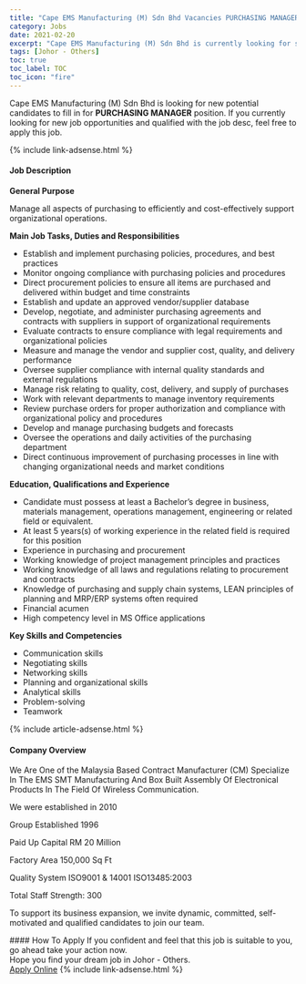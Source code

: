 ```yaml
---
title: "Cape EMS Manufacturing (M) Sdn Bhd Vacancies PURCHASING MANAGER" 
category: Jobs 
date: 2021-02-20 
excerpt: "Cape EMS Manufacturing (M) Sdn Bhd is currently looking for suitable person to fill in the PURCHASING MANAGER which based in Johor - Others" 
tags: [Johor - Others] 
toc: true 
toc_label: TOC 
toc_icon: "fire" 
--- 
```


<p>Cape EMS Manufacturing (M) Sdn Bhd is looking for new potential candidates to fill in for <b>PURCHASING MANAGER</b> position. If you currently looking for new job opportunities and qualified with the job desc, feel free to apply this job.
</p>{% include link-adsense.html %} 
<div><div><h4>Job Description</h4></div><div><div><span><div><p><strong>General Purpose</strong></p><p>Manage all aspects of purchasing to efficiently and cost-effectively support organizational operations.</p><p><strong>Main Job Tasks, Duties and Responsibilities</strong></p><ul><li>Establish and implement purchasing policies, procedures, and best practices</li><li>Monitor ongoing compliance with purchasing policies and procedures</li><li>Direct procurement policies to ensure all items are purchased and delivered within budget and time constraints</li><li>Establish and update an approved vendor/supplier database</li><li>Develop, negotiate, and administer purchasing agreements and contracts with suppliers in support of organizational requirements</li><li>Evaluate contracts to ensure compliance with legal requirements and organizational policies</li><li>Measure and manage the vendor and supplier cost, quality, and delivery performance</li><li>Oversee supplier compliance with internal quality standards and external regulations</li><li>Manage risk relating to quality, cost, delivery, and supply of purchases</li><li>Work with relevant departments to manage inventory requirements</li><li>Review purchase orders for proper authorization and compliance with organizational policy and procedures</li><li>Develop and manage purchasing budgets and forecasts</li><li>Oversee the operations and daily activities of the purchasing department</li><li>Direct continuous improvement of purchasing processes in line with changing organizational needs and market conditions</li></ul><p><strong>Education, Qualifications and Experience</strong></p><ul><li>Candidate must possess at least a Bachelor&#8217;s degree in business, materials management, operations management, engineering or related field or equivalent.</li><li>At least 5 years(s) of working experience in the related field is required for this position</li><li>Experience in purchasing and procurement</li><li>Working knowledge of project management principles and practices</li><li>Working knowledge of all laws and regulations relating to procurement and contracts</li><li>Knowledge of purchasing and supply chain systems, LEAN principles of planning and MRP/ERP systems often required</li><li>Financial acumen</li><li>High competency level in MS Office applications</li></ul><p><strong>Key Skills and Competencies</strong></p><ul><li>Communication skills</li><li>Negotiating skills</li><li>Networking skills</li><li>Planning and organizational skills</li><li>Analytical skills</li><li>Problem-solving</li><li>Teamwork</li></ul></div></span></div></div></div> 
{% include article-adsense.html %} 
<div><div><h4>Company Overview</h4></div><div><div><span><div><p>We Are One of the&#160;Malaysia Based Contract Manufacturer (CM) Specialize In The EMS SMT Manufacturing And Box Built&#160;Assembly Of Electronical Products In The Field Of&#160;Wireless Communication.&#160;</p><p>We were established in 2010</p><p>Group Established 1996</p><p>Paid Up Capital RM 20 Million</p><p>Factory Area 150,000 Sq Ft</p><p>Quality System ISO9001 &amp; 14001 ISO13485:2003</p><p>Total Staff Strength: 300</p><p>To support its business expansion, we invite dynamic, committed, self-motivated and qualified candidates to join our team.</p></div></span></div></div></div> 
#### How To Apply 
If you confident and feel that this job is suitable to you, go ahead take your action now. <br/> 
Hope you find your dream job in Johor - Others. <br/> 
<a href="https://www.jobstreet.com.my/en/job/purchasing-manager-4485409?jobId=jobstreet-my-job-4485409&" class="btn btn--info" target="_blank" rel="nofollow noopenner">Apply Online</a> 
{% include link-adsense.html %} 